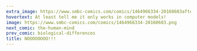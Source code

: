 ```yaml
---
extra_image: https://www.smbc-comics.com/comics/1464966334-20160603after.png
hovertext: At least tell me it only works in computer models!
image: https://www.smbc-comics.com/comics/1464966334-20160603.png
next_comic: the-human-mind
prev_comic: biological-differences
title: NOOOOOOOO!!!
---
```


